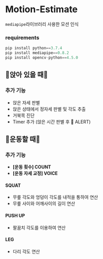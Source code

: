 # Motion-Estimate

```mediapipe```라이브러리 사용한 모션 인식


### requirements
```python
pip install python==3.7.4
pip install mediapipe==0.8.2
pip install opencv-python==4.5.0
```
## 🧘앉아 있을 때🧘
### 추가 기능
- 앉은 자세 판별
- 앉은 상태에서 정자세 판별 및 각도 추출
- 거북목 진단
- Timer 추가 (앉은 시간 판별 후 📢 ALERT)

## 🤸운동할 때🤸

### 추가 기능
- **[운동 횟수] COUNT**
- **[운동 자세 교정] VOICE**

#### SQUAT
- 무릎 각도와 엉덩이 각도를 내적을 통하여 연산
- 무릎 사이와 어깨사이의 길이 연산

#### PUSH UP
- 팔꿈치 각도를 이용하여 연산

#### LEG
- 다리 각도 연산
